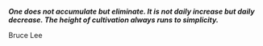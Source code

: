 _**One does not accumulate but eliminate.
It is not daily increase but daily
decrease. The height of cultivation
always runs to simplicity.**_

Bruce Lee